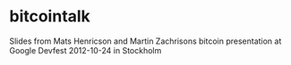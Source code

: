 bitcointalk
===========

Slides from Mats Henricson and Martin Zachrisons bitcoin presentation at 
Google Devfest 2012-10-24 in Stockholm

